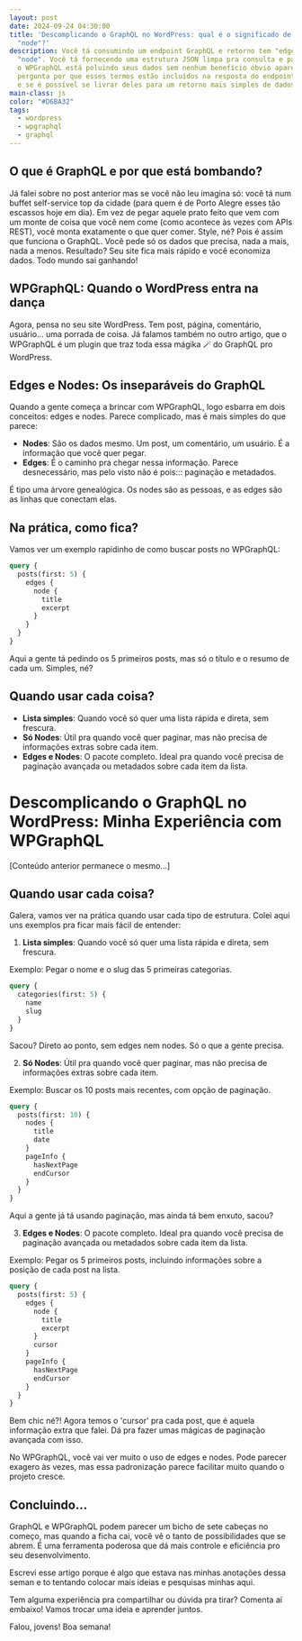 ```yaml
---
layout: post
date: 2024-09-24 04:30:00
title: 'Descomplicando o GraphQL no WordPress: qual é o significado de "edges" e
  "node"?'
description: Você tá consumindo um endpoint GraphQL e retorno tem "edges" e
  "node". Você tá fornecendo uma estrutura JSON limpa pra consulta e parece que
  o WPGraphQL está poluindo seus dados sem nenhum benefício óbvio aparente. E se
  pergunta por que esses termos estão incluídos na resposta do endpoint GraphQL
  e se é possível se livrar deles para um retorno mais simples de dados??
main-class: js
color: "#D6BA32"
tags:
  - wordpress
  - wpgraphql
  - graphql
---
```

## O que é GraphQL e por que está bombando?

Já falei sobre no post anterior mas se você não leu imagina só: você tá num buffet self-service top da cidade (para quem é de Porto Alegre esses tão escassos hoje em dia). Em vez de pegar aquele prato feito que vem com um monte de coisa que você nem come (como acontece às vezes com APIs REST), você monta exatamente o que quer comer. Style, né? Pois é assim que funciona o GraphQL. Você pede só os dados que precisa, nada a mais, nada a menos. Resultado? Seu site fica mais rápido e você economiza dados. Todo mundo sai ganhando!

## WPGraphQL: Quando o WordPress entra na dança

Agora, pensa no seu site WordPress. Tem post, página, comentário, usuário... uma porrada de coisa. Já falamos também no outro artigo, que o WPGraphQL é um plugin que traz toda essa mágika 🪄 do GraphQL pro WordPress.

## Edges e Nodes: Os inseparáveis do GraphQL

Quando a gente começa a brincar com WPGraphQL, logo esbarra em dois conceitos: edges e nodes. Parece complicado, mas é mais simples do que parece:

- **Nodes**: São os dados mesmo. Um post, um comentário, um usuário. É a informação que você quer pegar.
- **Edges**: É o caminho pra chegar nessa informação. Parece desnecessário, mas pelo visto não é pois::: paginação e metadados. 

É tipo uma árvore genealógica. Os nodes são as pessoas, e as edges são as linhas que conectam elas.

## Na prática, como fica?

Vamos ver um exemplo rapidinho de como buscar posts no WPGraphQL:

```graphql
query {
  posts(first: 5) {
    edges {
      node {
        title
        excerpt
      }
    }
  }
}
```

Aqui a gente tá pedindo os 5 primeiros posts, mas só o título e o resumo de cada um. Simples, né?

## Quando usar cada coisa?

- **Lista simples**: Quando você só quer uma lista rápida e direta, sem frescura.
- **Só Nodes**: Útil pra quando você quer paginar, mas não precisa de informações extras sobre cada item.
- **Edges e Nodes**: O pacote completo. Ideal pra quando você precisa de paginação avançada ou metadados sobre cada item da lista.

# Descomplicando o GraphQL no WordPress: Minha Experiência com WPGraphQL

[Conteúdo anterior permanece o mesmo...]

## Quando usar cada coisa?

Galera, vamos ver na prática quando usar cada tipo de estrutura. Colei aqui uns exemplos pra ficar mais fácil de entender:

1. **Lista simples**: Quando você só quer uma lista rápida e direta, sem frescura.

Exemplo: Pegar o nome e o slug das 5 primeiras categorias.

```graphql
query {
  categories(first: 5) {
    name
    slug
  }
}
```

Sacou? Direto ao ponto, sem edges nem nodes. Só o que a gente precisa.

2. **Só Nodes**: Útil pra quando você quer paginar, mas não precisa de informações extras sobre cada item.

Exemplo: Buscar os 10 posts mais recentes, com opção de paginação.

```graphql
query {
  posts(first: 10) {
    nodes {
      title
      date
    }
    pageInfo {
      hasNextPage
      endCursor
    }
  }
}
```

Aqui a gente já tá usando paginação, mas ainda tá bem enxuto, sacou?

3. **Edges e Nodes**: O pacote completo. Ideal pra quando você precisa de paginação avançada ou metadados sobre cada item da lista.

Exemplo: Pegar os 5 primeiros posts, incluindo informações sobre a posição de cada post na lista.

```graphql
query {
  posts(first: 5) {
    edges {
      node {
        title
        excerpt
      }
      cursor
    }
    pageInfo {
      hasNextPage
      endCursor
    }
  }
}
```

Bem chic né?! Agora temos o 'cursor' pra cada post, que é aquela informação extra que falei. Dá pra fazer umas mágicas de paginação avançada com isso.

No WPGraphQL, você vai ver muito o uso de edges e nodes. Pode parecer exagero às vezes, mas essa padronização parece facilitar muito quando o projeto cresce.

## Concluindo...

GraphQL e WPGraphQL podem parecer um bicho de sete cabeças no começo, mas quando a ficha cai, você vê o tanto de possibilidades que se abrem. É uma ferramenta poderosa que dá mais controle e eficiência pro seu desenvolvimento.

Escrevi esse artigo porque é algo que estava nas minhas anotações dessa seman e to tentando colocar mais ideias e pesquisas minhas aqui.

Tem alguma experiência pra compartilhar ou dúvida pra tirar? Comenta aí embaixo! Vamos trocar uma ideia e aprender juntos.

Falou, jovens! Boa semana!

